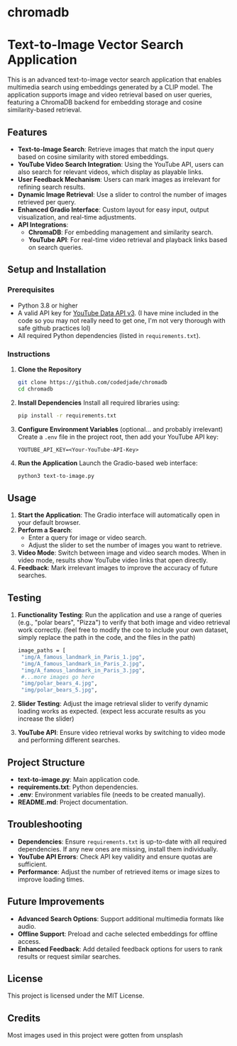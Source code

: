 # chromadb

# Text-to-Image Vector Search Application

This is an advanced text-to-image vector search application that enables multimedia search using embeddings generated by a CLIP model. The application supports image and video retrieval based on user queries, featuring a ChromaDB backend for embedding storage and cosine similarity-based retrieval.

## Features

- **Text-to-Image Search**: Retrieve images that match the input query based on cosine similarity with stored embeddings.
- **YouTube Video Search Integration**: Using the YouTube API, users can also search for relevant videos, which display as playable links.
- **User Feedback Mechanism**: Users can mark images as irrelevant for refining search results.
- **Dynamic Image Retrieval**: Use a slider to control the number of images retrieved per query.
- **Enhanced Gradio Interface**: Custom layout for easy input, output visualization, and real-time adjustments.
- **API Integrations**:
  - **ChromaDB**: For embedding management and similarity search.
  - **YouTube API**: For real-time video retrieval and playback links based on search queries.

## Setup and Installation

### Prerequisites
- Python 3.8 or higher
- A valid API key for [YouTube Data API v3](https://console.developers.google.com/). (I have mine included in the code so you may not really need to get one, I'm not very thorough with safe github practices lol)
- All required Python dependencies (listed in `requirements.txt`).

### Instructions

1. **Clone the Repository**
   ```bash
   git clone https://github.com/codedjade/chromadb
   cd chromadb
   ```

2. **Install Dependencies**
   Install all required libraries using:
   ```bash
   pip install -r requirements.txt
   ```

3. **Configure Environment Variables** (optional... and probably irrelevant)
   Create a `.env` file in the project root, then add your YouTube API key:
   ```plaintext
   YOUTUBE_API_KEY=<Your-YouTube-API-Key>
   ```
   

4. **Run the Application**
   Launch the Gradio-based web interface:
   ```bash
   python3 text-to-image.py
   ```

## Usage

1. **Start the Application**: The Gradio interface will automatically open in your default browser.
2. **Perform a Search**:
   - Enter a query for image or video search.
   - Adjust the slider to set the number of images you want to retrieve.
3. **Video Mode**: Switch between image and video search modes. When in video mode, results show YouTube video links that open directly.
4. **Feedback**: Mark irrelevant images to improve the accuracy of future searches.

## Testing

1. **Functionality Testing**: Run the application and use a range of queries (e.g., "polar bears", "Pizza") to verify that both image and video retrieval work correctly. (feel free to modify the coe to include your own dataset, simply replace the path in the code, and the files in the path)

   ```bash
   image_paths = [
    "img/A_famous_landmark_in_Paris_1.jpg",
    "img/A_famous_landmark_in_Paris_2.jpg",
    "img/A_famous_landmark_in_Paris_3.jpg",
    #...more images go here
    "img/polar_bears_4.jpg",
    "img/polar_bears_5.jpg",
   ```

3. **Slider Testing**: Adjust the image retrieval slider to verify dynamic loading works as expected. (expect less accurate results as you increase the slider)
4. **YouTube API**: Ensure video retrieval works by switching to video mode and performing different searches.

## Project Structure

- **text-to-image.py**: Main application code.
- **requirements.txt**: Python dependencies.
- **.env**: Environment variables file (needs to be created manually).
- **README.md**: Project documentation.

## Troubleshooting

- **Dependencies**: Ensure `requirements.txt` is up-to-date with all required dependencies. If any new ones are missing, install them individually.
- **YouTube API Errors**: Check API key validity and ensure quotas are sufficient.
- **Performance**: Adjust the number of retrieved items or image sizes to improve loading times.

## Future Improvements

- **Advanced Search Options**: Support additional multimedia formats like audio.
- **Offline Support**: Preload and cache selected embeddings for offline access.
- **Enhanced Feedback**: Add detailed feedback options for users to rank results or request similar searches.

## License

This project is licensed under the MIT License.

## Credits
Most images used in this project were gotten from unsplash

